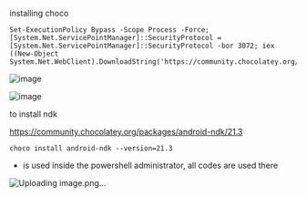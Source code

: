 installing choco

    Set-ExecutionPolicy Bypass -Scope Process -Force; [System.Net.ServicePointManager]::SecurityProtocol = [System.Net.ServicePointManager]::SecurityProtocol -bor 3072; iex ((New-Object System.Net.WebClient).DownloadString('https://community.chocolatey.org/install.ps1'))


![image](https://github.com/UbaydullohML/QGC-compile/assets/75980506/34afc6d5-153f-40ff-938c-7a58d462a31a)


![image](https://github.com/UbaydullohML/QGC-compile/assets/75980506/a6afe279-367d-4cf0-b448-2df1f30dd0fb)


to install ndk

https://community.chocolatey.org/packages/android-ndk/21.3

    choco install android-ndk --version=21.3
- is used inside the powershell administrator, all codes are used there

![Uploading image.png…]()
  
